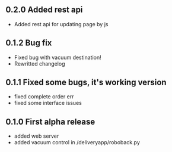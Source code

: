 ## 0.2.0 Added rest api

- Added rest api for updating page by js


## 0.1.2 Bug fix

- Fixed bug with vacuum destination!
- Rewritted changelog



## 0.1.1 Fixed some bugs, it's working version

- fixed complete order err
- fixed some interface issues



## 0.1.0 First alpha release

-   added web server
-   added vacuum control in /deliveryapp/roboback.py
